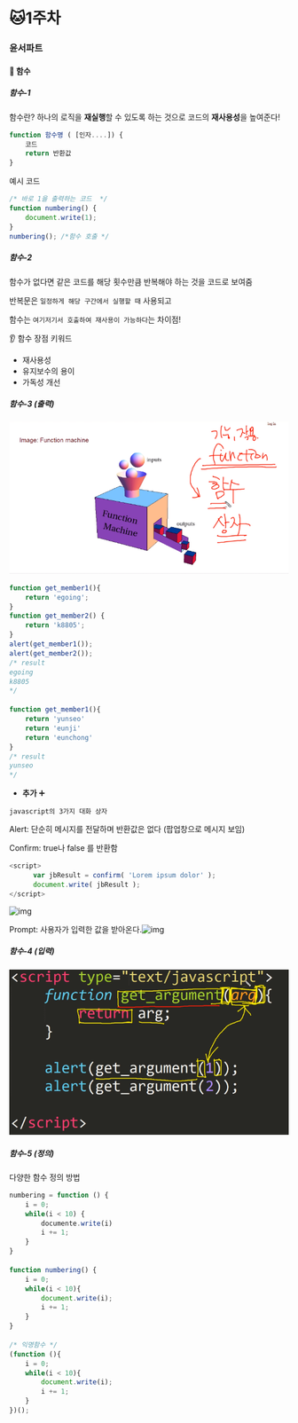# :cat:1주차 



### 윤서파트

#### :facepunch: 함수

##### 함수-1

함수란? 하나의 로직을 **재실행**할 수 있도록 하는 것으로 코드의 **재사용성**을 높여준다! 

```javascript
function 함수명 ( [인자....]) {
    코드 
    return 반환값 
}
```

예시 코드 

```javascript
/* 바로 1을 출력하는 코드  */
function numbering() {
    document.write(1);
}
numbering(); /*함수 호출 */
```



##### 함수-2

함수가 없다면 같은 코드를 해당 횟수만큼 반복해야 하는 것을 코드로 보여줌 

반복문은 `일정하게 해당 구간에서 실행할 때` 사용되고 

함수는 `여기저기서 호출하여 재사용이 가능하다`는 차이점! 

:ear: 함수 장점 키워드 

- 재사용성
- 유지보수의 용이
- 가독성 개선 



##### 함수-3 (출력)

![image-20210610102802729](1주차.assets/image-20210610102802729.png)

```javascript
function get_member1(){
    return 'egoing';
}
function get_member2() {
    return 'k8805';
}
alert(get_member1());
alert(get_member2());
/* result
egoing
k8805
*/

function get_member1(){
    return 'yunseo'
    return 'eunji'
    return 'eunchong'
}
/* result
yunseo
*/
```

* **추가** :heavy_plus_sign:

`javascript의 3가지 대화 상자` 

Alert: 단순히 메시지를 전달하며 반환값은 없다 (팝업창으로 메시지 보임)

Confirm: true나 false 를 반환함 

```javascript
<script>
      var jbResult = confirm( 'Lorem ipsum dolor' );
      document.write( jbResult );
</script>
```

![img](https://www.codingfactory.net/wp-content/uploads/javascript-dialog-box-02.png)

Prompt: 사용자가 입력한 값을 받아온다.![img](https://www.codingfactory.net/wp-content/uploads/javascript-dialog-box-03.png) 



##### 함수-4 (입력)

![image-20210610103258274](1주차.assets/image-20210610103258274.png)



##### 함수-5 (정의)

다양한 함수 정의 방법

```javascript
numbering = function () {
    i = 0;
    while(i < 10) {
        documente.write(i)
        i += 1;
    }
}

function numbering() {
    i = 0;
    while(i < 10){
        document.write(i);
        i += 1;
    }
}

/* 익명함수 */
(function (){
    i = 0;
    while(i < 10){
        document.write(i);
        i += 1;
    }
})();
```

